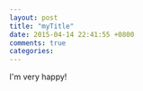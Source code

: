 ```yaml
---
layout: post
title: "myTitle"
date: 2015-04-14 22:41:55 +0800
comments: true
categories: 
---
```

I'm very happy!